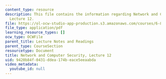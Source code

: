```yaml
---
content_type: resource
description: This file contains the information regarding Network and Computer Security,
  Lecture 12.
file: https://ol-ocw-studio-app-production.s3.amazonaws.com/courses/6-857-network-and-computer-security-spring-2014/9420b84f0431ddea174beace5eeaabda_MIT6_857S14_Lec12.pdf
file_type: application/pdf
learning_resource_types: []
ocw_type: OCWFile
parent_title: Lecture Notes and Readings
parent_type: CourseSection
resourcetype: Document
title: Network and Computer Security, Lecture 12
uid: 9420b84f-0431-ddea-174b-eace5eeaabda
video_metadata:
  youtube_id: null
---
```

